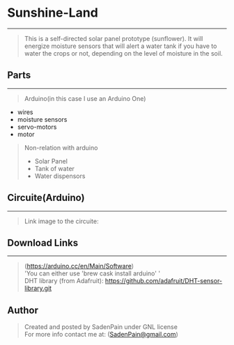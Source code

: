 # Sunshine-Land
---
>This is a self-directed solar panel prototype (sunflower). It will energize moisture sensors that will alert a water tank if you have to water the crops or not, depending on the level of moisture in the soil.

## Parts
---
> Arduino(in this case I use an Arduino One)
  * wires
  * moisture sensors
  * servo-motors
  * motor

> Non-relation with arduino
> - Solar Panel
> - Tank of water
> - Water dispensors

## Circuite(Arduino)
---
> Link image to the circuite:

## Download Links
---
> (https://arduino.cc/en/Main/Software) \
> 'You can either use 'brew cask install arduino' ' \
> DHT library (from Adafruit): https://github.com/adafruit/DHT-sensor-library.git
## Author
> Created and posted by SadenPain under GNL license \
> For more info contact me at:
> (SadenPain@gmail.com)
